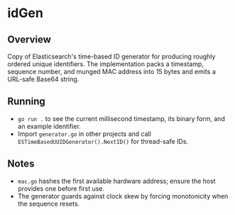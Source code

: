 # idGen

## Overview
Copy of Elasticsearch's time-based ID generator for producing roughly ordered unique identifiers. The implementation packs a timestamp, sequence number, and munged MAC address into 15 bytes and emits a URL-safe Base64 string.

## Running
- `go run .` to see the current millisecond timestamp, its binary form, and an example identifier.
- Import `generator.go` in other projects and call `ESTimeBasedUUIDGenerator().NextID()` for thread-safe IDs.

## Notes
- `mac.go` hashes the first available hardware address; ensure the host provides one before first use.
- The generator guards against clock skew by forcing monotonicity when the sequence resets.
